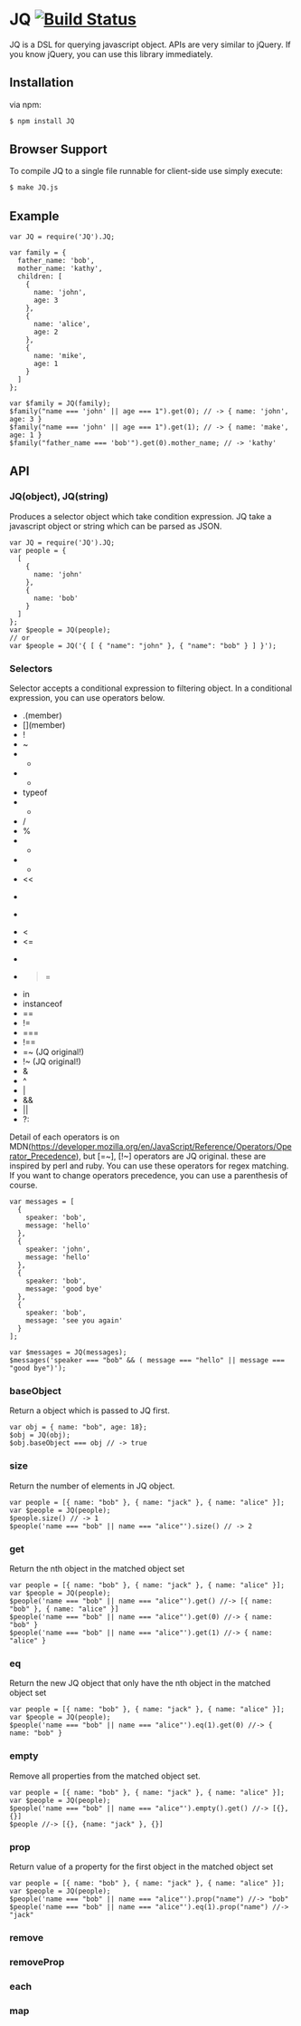 # JQ [![Build Status](https://secure.travis-ci.org/arumons/JQ.png?branch=master)](http://travis-ci.org/arumons/JQ)

JQ is a DSL for querying javascript object. APIs are very similar to jQuery. If you know jQuery, you can use this library immediately.

## Installation

via npm:

```bash
$ npm install JQ
```

## Browser Support

To compile JQ to a single file runnable for client-side use simply execute:

```bash
$ make JQ.js
```

## Example

```
var JQ = require('JQ').JQ;

var family = {
  father_name: 'bob',
  mother_name: 'kathy',
  children: [
    { 
      name: 'john',
      age: 3
    },
    {
      name: 'alice',
      age: 2
    },
    {
      name: 'mike',
      age: 1
    }
  ]
};

var $family = JQ(family);
$family("name === 'john' || age === 1").get(0); // -> { name: 'john', age: 3 }
$family("name === 'john' || age === 1").get(1); // -> { name: 'make', age: 1 }
$family("father_name === 'bob'").get(0).mother_name; // -> 'kathy'

```

## API

### JQ(object), JQ(string)

Produces a selector object which take condition expression.
JQ take a javascript object or string which can be parsed as JSON.

```
var JQ = require('JQ').JQ;
var people = {
  [
    {
      name: 'john'
    },
    {
      name: 'bob'
    }
  ]
};
var $people = JQ(people);
// or
var $people = JQ('{ [ { "name": "john" }, { "name": "bob" } ] }');
```

### Selectors

Selector accepts a conditional expression to filtering object.
In a conditional expression, you can use operators below.

 * .(member)
 * \[\](member)
 * !
 * ~
 * +
 * -
 * typeof
 * *
 * /
 * %
 * +
 * -
 * <<
 * >>
 * >>>
 * <
 * <=
 * >
 * >=
 * in
 * instanceof
 * ==
 * !=
 * ===
 * !==
 * =~ (JQ original!)
 * !~ (JQ original!)
 * &
 * ^
 * |
 * &&
 * ||
 * ?:

Detail of each operators is on MDN(https://developer.mozilla.org/en/JavaScript/Reference/Operators/Operator_Precedence), but [=~], [!~] operators are JQ original. these are inspired by perl and ruby.
You can use these operators for regex matching.
If you want to change operators precedence, you can use a parenthesis of course.

```
var messages = [
  {
    speaker: 'bob',
    message: 'hello'
  },
  {
    speaker: 'john',
    message: 'hello'
  },
  {
    speaker: 'bob',
    message: 'good bye'
  },
  {
    speaker: 'bob',
    message: 'see you again'
  }
];

var $messages = JQ(messages);
$messages('speaker === "bob" && ( message === "hello" || message === "good bye")');

```

### baseObject

Return a object which is passed to JQ first.

```
var obj = { name: "bob", age: 18};
$obj = JQ(obj);
$obj.baseObject === obj // -> true
```

### size

Return the number of elements in JQ object.

```
var people = [{ name: "bob" }, { name: "jack" }, { name: "alice" }];
var $people = JQ(people);
$people.size() // -> 1
$people('name === "bob" || name === "alice"').size() // -> 2
```

### get 

Return the nth object in the matched object set

```
var people = [{ name: "bob" }, { name: "jack" }, { name: "alice" }];
var $people = JQ(people);
$people('name === "bob" || name === "alice"').get() //-> [{ name: "bob" }, { name: "alice" }]
$people('name === "bob" || name === "alice"').get(0) //-> { name: "bob" }
$people('name === "bob" || name === "alice"').get(1) //-> { name: "alice" }
```

### eq

Return the new JQ object that only have the nth object in the matched object set

```
var people = [{ name: "bob" }, { name: "jack" }, { name: "alice" }];
var $people = JQ(people);
$people('name === "bob" || name === "alice"').eq(1).get(0) //-> { name: "bob" }
```

### empty

Remove all properties from the matched object set.

```
var people = [{ name: "bob" }, { name: "jack" }, { name: "alice" }];
var $people = JQ(people);
$people('name === "bob" || name === "alice"').empty().get() //-> [{}, {}]
$people //-> [{}, {name: "jack" }, {}]
```

### prop

Return value of a property for the first object in the matched object set

```
var people = [{ name: "bob" }, { name: "jack" }, { name: "alice" }];
var $people = JQ(people);
$people('name === "bob" || name === "alice"').prop("name") //-> "bob"
$people('name === "bob" || name === "alice"').eq(1).prop("name") //-> "jack"
```

### remove

### removeProp

### each

### map

